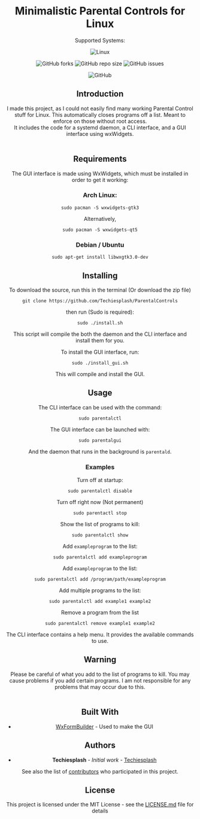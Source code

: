 <div align="center">
  
# Minimalistic Parental Controls for Linux
Supported Systems:
<br/>

![Linux](https://img.shields.io/badge/Linux-FCC624?style=for-the-badge&logo=linux&logoColor=black)

![GitHub forks](https://img.shields.io/github/forks/Techiesplash/ParentalControls)
![GitHub repo size](https://img.shields.io/github/repo-size/Techiesplash/ParentalControls)
![GitHub issues](https://img.shields.io/github/issues/Techiesplash/ParentalControls)

![GitHub](https://img.shields.io/github/license/Techiesplash/ParentalControls)

<h2>Introduction</h2>
I made this project, as I could not easily find many working Parental Control stuff for Linux.
This automatically closes programs off a list. Meant to enforce on those without root access.

<br />
It includes the code for a systemd daemon, a CLI interface, and a GUI interface using wxWidgets.
<br /><br />

<h2>Requirements</h2>
The GUI interface is made using WxWidgets, which must be installed in order to get it working:
<br />

### Arch Linux:
```
sudo pacman -S wxwidgets-gtk3
```
Alternatively,
```
sudo pacman -S wxwidgets-qt5
```

### Debian / Ubuntu
```
sudo apt-get install libwxgtk3.0-dev
```
<h2>Installing</h2>
To download the source, run this in the terminal (Or download the zip file)

```
git clone https://github.com/Techiesplash/ParentalControls
```
then run (Sudo is required):
```
sudo ./install.sh
```
This script will compile the both the daemon and the CLI interface and install them for you.

To install the GUI interface, run:
```
sudo ./install_gui.sh
```
This will compile and install the GUI.
<br />

<h2>Usage</h2>
The CLI interface can be used with the command:

```
sudo parentalctl
```
The GUI interface can be launched with:
```
sudo parentalgui
```
And the daemon that runs in the background is ```parentald```.

### Examples
Turn off at startup:
```
sudo parentalctl disable
```
Turn off right now (Not permanent)
```
sudo parentactl stop
```
Show the list of programs to kill:
```
sudo parentalctl show
```
Add ```exampleprogram``` to the list:
```
sudo parentalctl add exampleprogram
```
Add ```exampleprogram``` to the list:
```
sudo parentalctl add /program/path/exampleprogram
```
Add multiple programs to the list:
```
sudo parentalctl add example1 example2
```
Remove a program from the list
```
sudo parentalctl remove example1 example2
```
The CLI interface contains a help menu. It provides the available commands to use.
<h2>Warning</h2>
Please be careful of what you add to the list of programs to kill. You may cause problems if you add certain programs. I am not responsible for any problems that may occur due to this.
<br /><br />

## Built With

* [WxFormBuilder](https://github.com/wxFormBuilder/wxFormBuilder) - Used to make the GUI

## Authors

* **Techiesplash** - *Initial work* - [Techiesplash](https://github.com/Techiesplash)

See also the list of [contributors](https://github.com/Techiesplash/ParentalControls/contributors) who participated in this project.

## License

This project is licensed under the MIT License - see the [LICENSE.md](LICENSE.md) file for details
